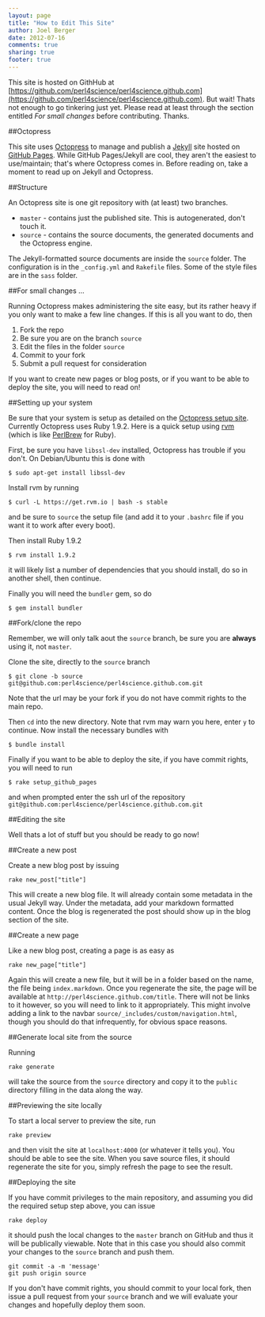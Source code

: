 ```yaml
---
layout: page
title: "How to Edit This Site"
author: Joel Berger
date: 2012-07-16
comments: true
sharing: true
footer: true
---
```


This site is hosted on GithHub at [https://github.com/perl4science/perl4science.github.com](https://github.com/perl4science/perl4science.github.com). But wait! Thats not enough to go tinkering just yet. Please read at least through the section entitled _For small changes_ before contributing. Thanks.

##Octopress

This site uses [Octopress](http://octopress.org/) to manage and publish a [Jekyll](http://github.com/mojombo/jekyll) site hosted on [GitHub Pages](http://pages.github.com/). While GitHub Pages/Jekyll are cool, they aren't the easiest to use/maintain; that's where Octopress comes in. Before reading on, take a moment to read up on Jekyll and Octopress.

##Structure

An Octopress site is one git repository with (at least) two branches.

* `master` - contains just the published site. This is autogenerated, don't touch it.
* `source` - contains the source documents, the generated documents and the Octopress engine.

The Jekyll-formatted source documents are inside the `source` folder. The configuration is in the `_config.yml` and `Rakefile` files. Some of the style files are in the `sass` folder.

##For small changes ...

Running Octopress makes administering the site easy, but its rather heavy if you only want to make a few line changes. If this is all you want to do, then

1. Fork the repo
2. Be sure you are on the branch `source`
3. Edit the files in the folder `source`
4. Commit to your fork
5. Submit a pull request for consideration

If you want to create new pages or blog posts, or if you want to be able to deploy the site, you will need to read on!

##Setting up your system

Be sure that your system is setup as detailed on the [Octopress setup site](http://octopress.org/docs/setup/). Currently Octopress uses Ruby 1.9.2. Here is a quick setup using [rvm](https://rvm.io/) (which is like [PerlBrew](http://perlbrew.pl/) for Ruby).

First, be sure you have `libssl-dev` installed, Octopress has trouble if you don't. On Debian/Ubuntu this is done with

    $ sudo apt-get install libssl-dev

Install rvm by running

    $ curl -L https://get.rvm.io | bash -s stable

and be sure to `source` the setup file (and add it to your `.bashrc` file if you want it to work after every boot).

Then install Ruby 1.9.2

    $ rvm install 1.9.2

it will likely list a number of dependencies that you should install, do so in another shell, then continue.

Finally you will need the `bundler` gem, so do

    $ gem install bundler

##Fork/clone the repo

Remember, we will only talk aout the `source` branch, be sure you are **always** using it, not `master`.

Clone the site, directly to the `source` branch

    $ git clone -b source git@github.com:perl4science/perl4science.github.com.git

Note that the url may be your fork if you do not have commit rights to the main repo.

Then `cd` into the new directory. Note that rvm may warn you here, enter `y` to continue. Now install the necessary bundles with 

    $ bundle install

Finally if you want to be able to deploy the site, if you have commit rights, you will need to run

    $ rake setup_github_pages

and when prompted enter the ssh url of the repository `git@github.com:perl4science/perl4science.github.com.git`

##Editing the site

Well thats a lot of stuff but you should be ready to go now!

##Create a new post

Create a new blog post by issuing 

    rake new_post["title"]

This will create a new blog file. It will already contain some metadata in the usual Jekyll way. Under the metadata, add your markdown formatted content. Once the blog is regenerated the post should show up in the blog section of the site.

##Create a new page

Like a new blog post, creating a page is as easy as

    rake new_page["title"]

Again this will create a new file, but it will be in a folder based on the name, the file being `index.markdown`. Once you regenerate the site, the page will be available at `http://perl4science.github.com/title`. There will not be links to it however, so you will need to link to it appropriately. This might involve adding a link to the navbar `source/_includes/custom/navigation.html`, though you should do that infrequently, for obvious space reasons.

##Generate local site from the source

Running

    rake generate

will take the source from the `source` directory and copy it to the `public` directory filling in the data along the way.

##Previewing the site locally

To start a local server to preview the site, run

    rake preview

and then visit the site at `localhost:4000` (or whatever it tells you). You should be able to see the site. When you save source files, it should regenerate the site for you, simply refresh the page to see the result.

##Deploying the site

If you have commit privileges to the main repository, and assuming you did the required setup step above, you can issue 

    rake deploy

it should push the local changes to the `master` branch on GitHub and thus it will be publically viewable. Note that in this case you should also commit your changes to the `source` branch and push them.

    git commit -a -m 'message'
    git push origin source

If you don't have commit rights, you should commit to your local fork, then issue a pull request from your `source` branch and we will evaluate your changes and hopefully deploy them soon.

